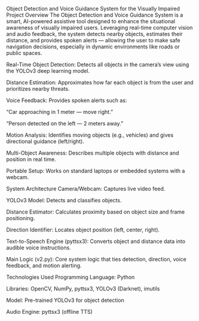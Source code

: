 Object Detection and Voice Guidance System for the Visually Impaired
Project Overview
The Object Detection and Voice Guidance System is a smart, AI-powered assistive tool designed to enhance the situational awareness of visually impaired users. Leveraging real-time computer vision and audio feedback, the system detects nearby objects, estimates their distance, and provides spoken alerts — allowing the user to make safe navigation decisions, especially in dynamic environments like roads or public spaces.

Real-Time Object Detection: Detects all objects in the camera’s view using the YOLOv3 deep learning model.

Distance Estimation: Approximates how far each object is from the user and prioritizes nearby threats.

Voice Feedback: Provides spoken alerts such as:

“Car approaching in 1 meter — move right.”

“Person detected on the left — 2 meters away.”

Motion Analysis: Identifies moving objects (e.g., vehicles) and gives directional guidance (left/right).

Multi-Object Awareness: Describes multiple objects with distance and position in real time.

Portable Setup: Works on standard laptops or embedded systems with a webcam.

 System Architecture
Camera/Webcam: Captures live video feed.

YOLOv3 Model: Detects and classifies objects.

Distance Estimator: Calculates proximity based on object size and frame positioning.

Direction Identifier: Locates object position (left, center, right).

Text-to-Speech Engine (pyttsx3): Converts object and distance data into audible voice instructions.

Main Logic (v2.py): Core system logic that ties detection, direction, voice feedback, and motion alerting.


 Technologies Used
Programming Language: Python

Libraries: OpenCV, NumPy, pyttsx3, YOLOv3 (Darknet), imutils

Model: Pre-trained YOLOv3 for object detection

Audio Engine: pyttsx3 (offline TTS)
